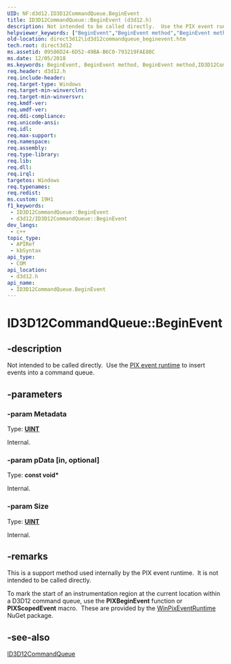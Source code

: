 ```yaml
---
UID: NF:d3d12.ID3D12CommandQueue.BeginEvent
title: ID3D12CommandQueue::BeginEvent (d3d12.h)
description: Not intended to be called directly.  Use the PIX event runtime to insert events into a command queue. (ID3D12CommandQueue.BeginEvent)
helpviewer_keywords: ["BeginEvent","BeginEvent method","BeginEvent method","ID3D12CommandQueue interface","ID3D12CommandQueue interface","BeginEvent method","ID3D12CommandQueue.BeginEvent","ID3D12CommandQueue::BeginEvent","d3d12/ID3D12CommandQueue::BeginEvent","direct3d12.id3d12commandqueue_beginevent"]
old-location: direct3d12\id3d12commandqueue_beginevent.htm
tech.root: direct3d12
ms.assetid: 09586D24-6D52-49BA-B6C0-793219FAE80C
ms.date: 12/05/2018
ms.keywords: BeginEvent, BeginEvent method, BeginEvent method,ID3D12CommandQueue interface, ID3D12CommandQueue interface,BeginEvent method, ID3D12CommandQueue.BeginEvent, ID3D12CommandQueue::BeginEvent, d3d12/ID3D12CommandQueue::BeginEvent, direct3d12.id3d12commandqueue_beginevent
req.header: d3d12.h
req.include-header: 
req.target-type: Windows
req.target-min-winverclnt: 
req.target-min-winversvr: 
req.kmdf-ver: 
req.umdf-ver: 
req.ddi-compliance: 
req.unicode-ansi: 
req.idl: 
req.max-support: 
req.namespace: 
req.assembly: 
req.type-library: 
req.lib: 
req.dll: 
req.irql: 
targetos: Windows
req.typenames: 
req.redist: 
ms.custom: 19H1
f1_keywords:
 - ID3D12CommandQueue::BeginEvent
 - d3d12/ID3D12CommandQueue::BeginEvent
dev_langs:
 - c++
topic_type:
 - APIRef
 - kbSyntax
api_type:
 - COM
api_location:
 - d3d12.h
api_name:
 - ID3D12CommandQueue.BeginEvent
---
```


# ID3D12CommandQueue::BeginEvent


## -description

Not intended to be called directly.  Use the
        <a href="https://devblogs.microsoft.com/pix/winpixeventruntime/">PIX event runtime</a> to insert events into a command queue.

## -parameters

### -param Metadata

Type: <b><a href="/windows/desktop/WinProg/windows-data-types">UINT</a></b>

Internal.

### -param pData [in, optional]

Type: <b>const void*</b>

Internal.

### -param Size

Type: <b><a href="/windows/desktop/WinProg/windows-data-types">UINT</a></b>

Internal.

## -remarks

This is a support method used internally by the PIX event runtime.  It is not intended to be called directly.

To mark the start of an instrumentation region at the current location within a D3D12 command queue, use the <b>PIXBeginEvent</b> function or <b>PIXScopedEvent</b> macro.  These are provided by the <a href="https://devblogs.microsoft.com/pix/winpixeventruntime/">WinPixEventRuntime</a> NuGet package.

## -see-also

<a href="/windows/desktop/api/d3d12/nn-d3d12-id3d12commandqueue">ID3D12CommandQueue</a>
